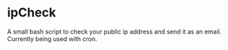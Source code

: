 # ipCheck
A small bash script to check your public ip address and send it as an email. Currently being used with cron.
